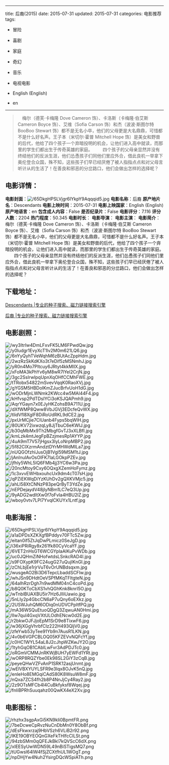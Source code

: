 
---
title: 后裔(2015)
date: 2015-07-31
updated: 2015-07-31
categories: 电影推荐
tags:
- 冒险
- 喜剧
- 家庭
- 奇幻
- 音乐
- 电视电影

- English (English)
- en
---


> 　梅尔（德芙·卡梅隆 Dove Cameron 饰）、卡洛斯（卡梅隆·伯艾斯 Cameron Boyce 饰）、艾维（Sofia Carson 饰）和杰（波波·斯图尔特 BooBoo Stewart 饰）都不是无名小卒，他们的父母更是大名鼎鼎，可惜都不是什么好名声。王子本（米切尔·霍普 Mitchell Hope 饰）是美女和野兽的后代，他给了四个孩子一个弃暗投明的机会，让他们进入高中就读，而那里的学生们都出生于传奇英雄的家庭。  　　四个孩子的父母亲显然并没有终结他们的反派生涯，他们怂恿孩子们同他们里应外合，借此良机一举拿下奥伦登合众国，殊不知，这些孩子们早已经厌倦了被人指指点点和对父母言听计从的生活了！在善良和邪恶的分岔路口，他们会做出怎样的选择呢？

## **电影详情**：

**电影封面**：<img src="https://image.tmdb.org/t/p/w200/65DkgHPSLVjgr6IYkpY9Aqqqid5.jpg" alt="/65DkgHPSLVjgr6IYkpY9Aqqqid5.jpg" title="/65DkgHPSLVjgr6IYkpY9Aqqqid5.jpg">
**电影名称**：后裔
**原产地片名**：Descendants
**电影上映时间**：2015-07-31
**电影上映国家**：English (English)
**原产地语言**：en
**包含成人内容**：False
**是否纪录片**：False
**电影评分**：7.116
**评分人数**：2204
**热门程度**：50.345
**电影时长**：
**电影导演**：
**电影主演**：
**电影简介**：　梅尔（德芙·卡梅隆 Dove Cameron 饰）、卡洛斯（卡梅隆·伯艾斯 Cameron Boyce 饰）、艾维（Sofia Carson 饰）和杰（波波·斯图尔特 BooBoo Stewart 饰）都不是无名小卒，他们的父母更是大名鼎鼎，可惜都不是什么好名声。王子本（米切尔·霍普 Mitchell Hope 饰）是美女和野兽的后代，他给了四个孩子一个弃暗投明的机会，让他们进入高中就读，而那里的学生们都出生于传奇英雄的家庭。  　　四个孩子的父母亲显然并没有终结他们的反派生涯，他们怂恿孩子们同他们里应外合，借此良机一举拿下奥伦登合众国，殊不知，这些孩子们早已经厌倦了被人指指点点和对父母言听计从的生活了！在善良和邪恶的分岔路口，他们会做出怎样的选择呢？

## **下载地址**：
[Descendants |专业的种子搜索、磁力链接搜索引擎](https://movie.amd794.com:2083/?search=Descendants&ordering=&mode=match_phrase&page_size=10&page=1)

[后裔 |专业的种子搜索、磁力链接搜索引擎](https://movie.amd794.com:2083/?search=%E5%90%8E%E8%A3%94&ordering=&mode=match_phrase&page_size=10&page=1)
 

## **电影剧照**：
<img src="https://image.tmdb.org/t/p/original/wy3ItrIw4DmLFxvFK5LM6FPwdQw.jpg" alt="/wy3ItrIw4DmLFxvFK5LM6FPwdQw.jpg" title="/wy3ItrIw4DmLFxvFK5LM6FPwdQw.jpg"><img src="https://image.tmdb.org/t/p/original/y0ludgr1EvyXcT1lv2M0m621LQ6.jpg" alt="/y0ludgr1EvyXcT1lv2M0m621LQ6.jpg" title="/y0ludgr1EvyXcT1lv2M0m621LQ6.jpg"><img src="https://image.tmdb.org/t/p/original/6nYyQyhTVeWqhM6zBUtAcZppHdm.jpg" alt="/6nYyQyhTVeWqhM6zBUtAcZppHdm.jpg" title="/6nYyQyhTVeWqhM6zBUtAcZppHdm.jpg"><img src="https://image.tmdb.org/t/p/original/2wzRzSkKdKXo3t7eDif5zMSNmhJ.jpg" alt="/2wzRzSkKdKXo3t7eDif5zMSNmhJ.jpg" title="/2wzRzSkKdKXo3t7eDif5zMSNmhJ.jpg"><img src="https://image.tmdb.org/t/p/original/yR0n4Mo7Pltcuy6JRtyt4kkMlIX.jpg" alt="/yR0n4Mo7Pltcuy6JRtyt4kkMlIX.jpg" title="/yR0n4Mo7Pltcuy6JRtyt4kkMlIX.jpg"><img src="https://image.tmdb.org/t/p/original/xFoMA3kPhYv6yM8wR7lYel2CrjN.jpg" alt="/xFoMA3kPhYv6yM8wR7lYel2CrjN.jpg" title="/xFoMA3kPhYv6yM8wR7lYel2CrjN.jpg"><img src="https://image.tmdb.org/t/p/original/3gc2SsIrwIpqUpnXqOHfCCMhFWE.jpg" alt="/3gc2SsIrwIpqUpnXqOHfCCMhFWE.jpg" title="/3gc2SsIrwIpqUpnXqOHfCCMhFWE.jpg"><img src="https://image.tmdb.org/t/p/original/tTRobx54822mSvevVqqK0RaoXVj.jpg" alt="/tTRobx54822mSvevVqqK0RaoXVj.jpg" title="/tTRobx54822mSvevVqqK0RaoXVj.jpg"><img src="https://image.tmdb.org/t/p/original/gYGSM5HBDoIKmZJucBrfvUoH1dG.jpg" alt="/gYGSM5HBDoIKmZJucBrfvUoH1dG.jpg" title="/gYGSM5HBDoIKmZJucBrfvUoH1dG.jpg"><img src="https://image.tmdb.org/t/p/original/wODrMjnLWNmk2KWcc4w5MAI44F4.jpg" alt="/wODrMjnLWNmk2KWcc4w5MAI44F4.jpg" title="/wODrMjnLWNmk2KWcc4w5MAI44F4.jpg"><img src="https://image.tmdb.org/t/p/original/kHfvsp2PdTDsIYCi3oKSJQAPmh9.jpg" alt="/kHfvsp2PdTDsIYCi3oKSJQAPmh9.jpg" title="/kHfvsp2PdTDsIYCi3oKSJQAPmh9.jpg"><img src="https://image.tmdb.org/t/p/original/AqrYGayn7x0EJyHKZohsB9A711U.jpg" alt="/AqrYGayn7x0EJyHKZohsB9A711U.jpg" title="/AqrYGayn7x0EJyHKZohsB9A711U.jpg"><img src="https://image.tmdb.org/t/p/original/dXfWMP8Qww8VbJGVj3EDcfeQvWX.jpg" alt="/dXfWMP8Qww8VbJGVj3EDcfeQvWX.jpg" title="/dXfWMP8Qww8VbJGVj3EDcfeQvWX.jpg"><img src="https://image.tmdb.org/t/p/original/tIidVfl8XglF8DiRoUdRKL9dCE2.jpg" alt="/tIidVfl8XglF8DiRoUdRKL9dCE2.jpg" title="/tIidVfl8XglF8DiRoUdRKL9dCE2.jpg"><img src="https://image.tmdb.org/t/p/original/pxUrMCjie7ClUanb4Fyps5bqWlH.jpg" alt="/pxUrMCjie7ClUanb4Fyps5bqWlH.jpg" title="/pxUrMCjie7ClUanb4Fyps5bqWlH.jpg"><img src="https://image.tmdb.org/t/p/original/80UKV72ixwzqLy8JjTbuC6eKWIJ.jpg" alt="/80UKV72ixwzqLy8JjTbuC6eKWIJ.jpg" title="/80UKV72ixwzqLy8JjTbuC6eKWIJ.jpg"><img src="https://image.tmdb.org/t/p/original/b30qMbMx9Th2MbgfGvTJ3xXLBfI.jpg" alt="/b30qMbMx9Th2MbgfGvTJ3xXLBfI.jpg" title="/b30qMbMx9Th2MbgfGvTJ3xXLBfI.jpg"><img src="https://image.tmdb.org/t/p/original/kmLzk4mtJegFpBZzjmesRp1AYYP.jpg" alt="/kmLzk4mtJegFpBZzjmesRp1AYYP.jpg" title="/kmLzk4mtJegFpBZzjmesRp1AYYP.jpg"><img src="https://image.tmdb.org/t/p/original/4uA9mT7V57jHgsx3IyLoNrpMBP2.jpg" alt="/4uA9mT7V57jHgsx3IyLoNrpMBP2.jpg" title="/4uA9mT7V57jHgsx3IyLoNrpMBP2.jpg"><img src="https://image.tmdb.org/t/p/original/5f82ClXzrmAndztDYrMHWdMlLa7.jpg" alt="/5f82ClXzrmAndztDYrMHWdMlLa7.jpg" title="/5f82ClXzrmAndztDYrMHWdMlLa7.jpg"><img src="https://image.tmdb.org/t/p/original/nUQGOfzhlJusOjB1Vgl59MSM1tJ.jpg" alt="/nUQGOfzhlJusOjB1Vgl59MSM1tJ.jpg" title="/nUQGOfzhlJusOjB1Vgl59MSM1tJ.jpg"><img src="https://image.tmdb.org/t/p/original/jAnInulAvOsOIFK7IaLGOkpPZEv.jpg" alt="/jAnInulAvOsOIFK7IaLGOkpPZEv.jpg" title="/jAnInulAvOsOIFK7IaLGOkpPZEv.jpg"><img src="https://image.tmdb.org/t/p/original/jfhly5WhL5IQ6FMb4jj3YC6w3Pa.jpg" alt="/jfhly5WhL5IQ6FMb4jj3YC6w3Pa.jpg" title="/jfhly5WhL5IQ6FMb4jj3YC6w3Pa.jpg"><img src="https://image.tmdb.org/t/p/original/20ncMtoy9Cxy6OQxgXZemHoFymz.jpg" alt="/20ncMtoy9Cxy6OQxgXZemHoFymz.jpg" title="/20ncMtoy9Cxy6OQxgXZemHoFymz.jpg"><img src="https://image.tmdb.org/t/p/original/1c3xvvEWHbxouhcUx9dm4cT07sH.jpg" alt="/1c3xvvEWHbxouhcUx9dm4cT07sH.jpg" title="/1c3xvvEWHbxouhcUx9dm4cT07sH.jpg"><img src="https://image.tmdb.org/t/p/original/qPZiEKWqDiYzKUhDv2gQXKVMjc5.jpg" alt="/qPZiEKWqDiYzKUhDv2gQXKVMjc5.jpg" title="/qPZiEKWqDiYzKUhDv2gQXKVMjc5.jpg"><img src="https://image.tmdb.org/t/p/original/ahLI58XtCNNzP83peQrByT3YdZe.jpg" alt="/ahLI58XtCNNzP83peQrByT3YdZe.jpg" title="/ahLI58XtCNNzP83peQrByT3YdZe.jpg"><img src="https://image.tmdb.org/t/p/original/nEPDejaydV48jIyNBm1LC7eQ3Up.jpg" alt="/nEPDejaydV48jIyNBm1LC7eQ3Up.jpg" title="/nEPDejaydV48jIyNBm1LC7eQ3Up.jpg"><img src="https://image.tmdb.org/t/p/original/9yADG2wdItXw0f7oFvIa4HBU2lZ.jpg" alt="/9yADG2wdItXw0f7oFvIa4HBU2lZ.jpg" title="/9yADG2wdItXw0f7oFvIa4HBU2lZ.jpg"><img src="https://image.tmdb.org/t/p/original/wboy0vtv7LPl7YvqlCKUYx1Lntf.jpg" alt="/wboy0vtv7LPl7YvqlCKUYx1Lntf.jpg" title="/wboy0vtv7LPl7YvqlCKUYx1Lntf.jpg">

## **电影海报**：
<img src="https://image.tmdb.org/t/p/original/65DkgHPSLVjgr6IYkpY9Aqqqid5.jpg" alt="/65DkgHPSLVjgr6IYkpY9Aqqqid5.jpg" title="/65DkgHPSLVjgr6IYkpY9Aqqqid5.jpg"><img src="https://image.tmdb.org/t/p/original/a1aDPDsXZKXgfBPddyv70FTc5Zw.jpg" alt="/a1aDPDsXZKXgfBPddyv70FTc5Zw.jpg" title="/a1aDPDsXZKXgfBPddyv70FTc5Zw.jpg"><img src="https://image.tmdb.org/t/p/original/eitan0if5ZtJqDwPLmicz0SeJgD.jpg" alt="/eitan0if5ZtJqDwPLmicz0SeJgD.jpg" title="/eitan0if5ZtJqDwPLmicz0SeJgD.jpg"><img src="https://image.tmdb.org/t/p/original/i36xiPRiRgy8x261fk80CyVcaYF.jpg" alt="/i36xiPRiRgy8x261fk80CyVcaYF.jpg" title="/i36xiPRiRgy8x261fk80CyVcaYF.jpg"><img src="https://image.tmdb.org/t/p/original/6VET2nHsGT6WCGYplaAIKuPvWDb.jpg" alt="/6VET2nHsGT6WCGYplaAIKuPvWDb.jpg" title="/6VET2nHsGT6WCGYplaAIKuPvWDb.jpg"><img src="https://image.tmdb.org/t/p/original/uc0JQHmZiNHofwtdsLSnkcRAD4I.jpg" alt="/uc0JQHmZiNHofwtdsLSnkcRAD4I.jpg" title="/uc0JQHmZiNHofwtdsLSnkcRAD4I.jpg"><img src="https://image.tmdb.org/t/p/original/s9FOXypK9FC24ugG27uQujIKnGI.jpg" alt="/s9FOXypK9FC24ugG27uQujIKnGI.jpg" title="/s9FOXypK9FC24ugG27uQujIKnGI.jpg"><img src="https://image.tmdb.org/t/p/original/zChLbjEe1rjrVuT6vOrUNBdsqxm.jpg" alt="/zChLbjEe1rjrVuT6vOrUNBdsqxm.jpg" title="/zChLbjEe1rjrVuT6vOrUNBdsqxm.jpg"><img src="https://image.tmdb.org/t/p/original/wusgeAO2Bi3D6TepcLbaddSCFlw.jpg" alt="/wusgeAO2Bi3D6TepcLbaddSCFlw.jpg" title="/wusgeAO2Bi3D6TepcLbaddSCFlw.jpg"><img src="https://image.tmdb.org/t/p/original/whJSn9DHdtOeVSPfMKqTFItgteN.jpg" alt="/whJSn9DHdtOeVSPfMKqTFItgteN.jpg" title="/whJSn9DHdtOeVSPfMKqTFItgteN.jpg"><img src="https://image.tmdb.org/t/p/original/64aIhRzrDgh7n9wdMM04nC4coPd.jpg" alt="/64aIhRzrDgh7n9wdMM04nC4coPd.jpg" title="/64aIhRzrDgh7n9wdMM04nC4coPd.jpg"><img src="https://image.tmdb.org/t/p/original/b8Q0KToCbXS1vhQGhKnk8knrI5O.jpg" alt="/b8Q0KToCbXS1vhQGhKnk8knrI5O.jpg" title="/b8Q0KToCbXS1vhQGhKnk8knrI5O.jpg"><img src="https://image.tmdb.org/t/p/original/wTnblBUAXBU5ir7Hz6JlIiUawio.jpg" alt="/wTnblBUAXBU5ir7Hz6JlIiUawio.jpg" title="/wTnblBUAXBU5ir7Hz6JlIiUawio.jpg"><img src="https://image.tmdb.org/t/p/original/5nLIy2p4GbcCN6aP7uQny6oEXkz.jpg" alt="/5nLIy2p4GbcCN6aP7uQny6oEXkz.jpg" title="/5nLIy2p4GbcCN6aP7uQny6oEXkz.jpg"><img src="https://image.tmdb.org/t/p/original/2USWJuhQM6ODiq0nUDVCPpItfPQ.jpg" alt="/2USWJuhQM6ODiq0nUDVCPpItfPQ.jpg" title="/2USWJuhQM6ODiq0nUDVCPpItfPQ.jpg"><img src="https://image.tmdb.org/t/p/original/mA36WSQuEtuoQDgQ3ZqwuAN0Hmi.jpg" alt="/mA36WSQuEtuoQDgQ3ZqwuAN0Hmi.jpg" title="/mA36WSQuEtuoQDgQ3ZqwuAN0Hmi.jpg"><img src="https://image.tmdb.org/t/p/original/lIw7quI4GxqVXtULOdhENcw0d2E.jpg" alt="/lIw7quI4GxqVXtULOdhENcw0d2E.jpg" title="/lIw7quI4GxqVXtULOdhENcw0d2E.jpg"><img src="https://image.tmdb.org/t/p/original/r2bkwOJFJjoEpM1SrD9e8TixwF6.jpg" alt="/r2bkwOJFJjoEpM1SrD9e8TixwF6.jpg" title="/r2bkwOJFJjoEpM1SrD9e8TixwF6.jpg"><img src="https://image.tmdb.org/t/p/original/w36jXGgVhrbfClz222H493QljV0.jpg" alt="/w36jXGgVhrbfClz222H493QljV0.jpg" title="/w36jXGgVhrbfClz222H493QljV0.jpg"><img src="https://image.tmdb.org/t/p/original/zfeYwb53yTee91Yb9n7AusR1LKN.jpg" alt="/zfeYwb53yTee91Yb9n7AusR1LKN.jpg" title="/zfeYwb53yTee91Yb9n7AusR1LKN.jpg"><img src="https://image.tmdb.org/t/p/original/4v0b6VGPCBLOQ05KFZEVvNQFcYf.jpg" alt="/4v0b6VGPCBLOQ05KFZEVvNQFcYf.jpg" title="/4v0b6VGPCBLOQ05KFZEVvNQFcYf.jpg"><img src="https://image.tmdb.org/t/p/original/c0HC1WYL54aL8J2cJhpWZKwJY2O.jpg" alt="/c0HC1WYL54aL8J2cJhpWZKwJY2O.jpg" title="/c0HC1WYL54aL8J2cJhpWZKwJY2O.jpg"><img src="https://image.tmdb.org/t/p/original/1tyhGqOB1CAblLwFvr3AdPDJTc0.jpg" alt="/1tyhGqOB1CAblLwFvr3AdPDJTc0.jpg" title="/1tyhGqOB1CAblLwFvr3AdPDJTc0.jpg"><img src="https://image.tmdb.org/t/p/original/oRGmVCMMJnRKWjBUH7yEWFd1YRt.jpg" alt="/oRGmVCMMJnRKWjBUH7yEWFd1YRt.jpg" title="/oRGmVCMMJnRKWjBUH7yEWFd1YRt.jpg"><img src="https://image.tmdb.org/t/p/original/wORP8RQZYbe0Ek98SL2GiY3zCqB.jpg" alt="/wORP8RQZYbe0Ek98SL2GiY3zCqB.jpg" title="/wORP8RQZYbe0Ek98SL2GiY3zCqB.jpg"><img src="https://image.tmdb.org/t/p/original/peyeQHwVZFvAnP1SRK12asjUnmt.jpg" alt="/peyeQHwVZFvAnP1SRK12asjUnmt.jpg" title="/peyeQHwVZFvAnP1SRK12asjUnmt.jpg"><img src="https://image.tmdb.org/t/p/original/wElVBXYUYLSFR9e3Iqx8OJvK5nQ.jpg" alt="/wElVBXYUYLSFR9e3Iqx8OJvK5nQ.jpg" title="/wElVBXYUYLSFR9e3Iqx8OJvK5nQ.jpg"><img src="https://image.tmdb.org/t/p/original/enleHo8EMGqiCAdS80K8WsuW8mF.jpg" alt="/enleHo8EMGqiCAdS80K8WsuW8mF.jpg" title="/enleHo8EMGqiCAdS80K8WsuW8mF.jpg"><img src="https://image.tmdb.org/t/p/original/nQxa7ZCS4fh2b8P4NnJjCy4Ray2.jpg" alt="/nQxa7ZCS4fh2b8P4NnJjCy4Ray2.jpg" title="/nQxa7ZCS4fh2b8P4NnJjCy4Ray2.jpg"><img src="https://image.tmdb.org/t/p/original/2z9OTsMFCb4l4CuBkfyksf8Wqej.jpg" alt="/2z9OTsMFCb4l4CuBkfyksf8Wqej.jpg" title="/2z9OTsMFCb4l4CuBkfyksf8Wqej.jpg"><img src="https://image.tmdb.org/t/p/original/fnIiBPRhSuuqahz00QwKX4eX2Xv.jpg" alt="/fnIiBPRhSuuqahz00QwKX4eX2Xv.jpg" title="/fnIiBPRhSuuqahz00QwKX4eX2Xv.jpg">

## **电影图标**：
<img src="https://image.tmdb.org/t/p/original/rhzhx3sgpAxGi5KN9kli0BpmtFR.png" alt="/rhzhx3sgpAxGi5KN9kli0BpmtFR.png" title="/rhzhx3sgpAxGi5KN9kli0BpmtFR.png"><img src="https://image.tmdb.org/t/p/original/7beDcweCpRvzNuCnDbMn0Y8ObBf.png" alt="/7beDcweCpRvzNuCnDbMn0Y8ObBf.png" title="/7beDcweCpRvzNuCnDbMn0Y8ObBf.png"><img src="https://image.tmdb.org/t/p/original/dEsFkwxrzaj9HbVSzh6VLiB2r92.png" alt="/dEsFkwxrzaj9HbVSzh6VLiB2r92.png" title="/dEsFkwxrzaj9HbVSzh6VLiB2r92.png"><img src="https://image.tmdb.org/t/p/original/lKE19OBYEOQnGXeFkTHlfcClLSt.png" alt="/lKE19OBYEOQnGXeFkTHlfcClLSt.png" title="/lKE19OBYEOQnGXeFkTHlfcClLSt.png"><img src="https://image.tmdb.org/t/p/original/94zbSMm0qQFEJkBkl7kQVScC6dX.png" alt="/94zbSMm0qQFEJkBkl7kQVScC6dX.png" title="/94zbSMm0qQFEJkBkl7kQVScC6dX.png"><img src="https://image.tmdb.org/t/p/original/xIEESyUwWDN59L49nBiSTigsMQ7.png" alt="/xIEESyUwWDN59L49nBiSTigsMQ7.png" title="/xIEESyUwWDN59L49nBiSTigsMQ7.png"><img src="https://image.tmdb.org/t/p/original/tUGwsl64IW4fSjZCXtfhUL1WOgT.png" alt="/tUGwsl64IW4fSjZCXtfhUL1WOgT.png" title="/tUGwsl64IW4fSjZCXtfhUL1WOgT.png"><img src="https://image.tmdb.org/t/p/original/npDHjYw4Nuh2YsirgDQcWSpiATh.png" alt="/npDHjYw4Nuh2YsirgDQcWSpiATh.png" title="/npDHjYw4Nuh2YsirgDQcWSpiATh.png">
